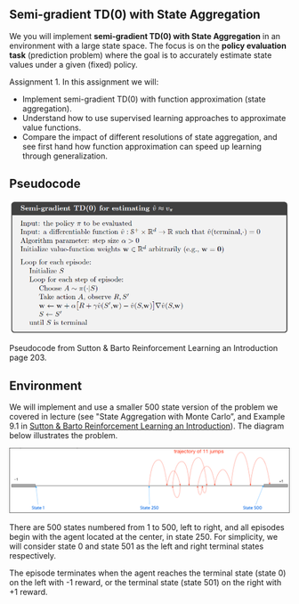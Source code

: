 ## Semi-gradient TD(0) with State Aggregation

We you will implement **semi-gradient TD(0) with State Aggregation** in an environment with a large state space. The focus is on the **policy evaluation task** (prediction problem) where the goal is to accurately estimate state values under a given (fixed) policy.

Assignment 1. In this assignment we will:

- Implement semi-gradient TD(0) with function approximation (state aggregation).
- Understand how to use supervised learning approaches to approximate value functions.
- Compare the impact of different resolutions of state aggregation, and see first hand how function approximation can speed up learning through generalization.

## Pseudocode

![](data\semi_gradient_td0_for_v.png)

Pseudocode from Sutton & Barto Reinforcement Learning an Introduction page 203.

## Environment

We will implement and use a smaller 500 state version of the problem we covered in lecture (see "State Aggregation with Monte Carlo”, and Example 9.1 in [Sutton & Barto Reinforcement Learning an Introduction](http://www.incompleteideas.net/book/RLbook2018.pdf#page=225)). The diagram below illustrates the problem.

![](data\randomwalk_diagram.png)

There are 500 states numbered from 1 to 500, left to right, and all episodes begin with the agent located at the center, in state 250. For simplicity, we will consider state 0 and state 501 as the left and right terminal states respectively.

The episode terminates when the agent reaches the terminal state (state 0) on the left with -1 reward, or the terminal state (state 501) on the right with +1 reward.